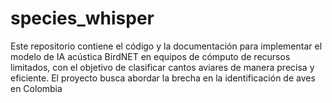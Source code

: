 # species_whisper
Este repositorio contiene el código y la documentación para implementar el modelo de IA acústica BirdNET en equipos de cómputo de recursos limitados, con el objetivo de clasificar cantos aviares de manera precisa y eficiente. El proyecto busca abordar la brecha en la identificación de aves en Colombia

